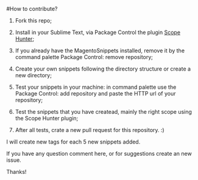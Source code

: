 #How to contribute?

1. Fork this repo;

2. Install in your Sublime Text, via Package Control the plugin [Scope Hunter](https://packagecontrol.io/packages/ScopeHunter);

3. If you already have the MagentoSnippets installed, remove it by the command palette Package Control: remove repository;

4. Create your own snippets following the directory structure or create a new directory;

5. Test your snippets in your machine: in command palette use the Package Control: add repository and paste the HTTP url of your repository;

6. Test the snippets that you have createad, mainly the right scope using the Scope Hunter plugin;

7. After all tests, crate a new pull request for this repository. :)


I will create new tags for each 5 new snippets added.

If you have any question comment here, or for suggestions create an new issue.

Thanks!
